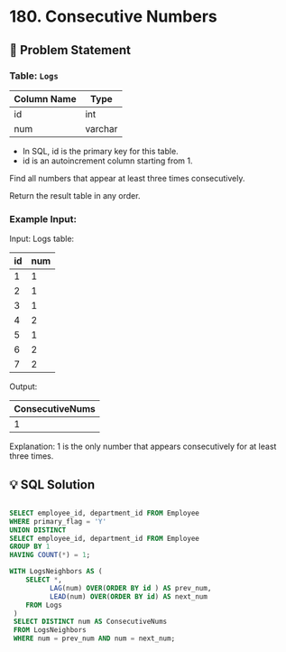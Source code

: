 # 180. Consecutive Numbers

## 📝 Problem Statement

### Table: `Logs`

| Column Name | Type    |
|-------------|---------|
| id          | int     |
| num         | varchar |

 - In SQL, id is the primary key for this table.
 - id is an autoincrement column starting from 1.
 

Find all numbers that appear at least three times consecutively.

Return the result table in any order.
 

### Example Input:

Input: 
Logs table:

| id | num |
|----|-----|
| 1  | 1   |
| 2  | 1   |
| 3  | 1   |
| 4  | 2   |
| 5  | 1   |
| 6  | 2   |
| 7  | 2   |

Output: 

| ConsecutiveNums |
|-----------------|
| 1               |

Explanation: 1 is the only number that appears consecutively for at least three times.
## 💡 SQL Solution

```sql

SELECT employee_id, department_id FROM Employee
WHERE primary_flag = 'Y'
UNION DISTINCT
SELECT employee_id, department_id FROM Employee
GROUP BY 1
HAVING COUNT(*) = 1;

WITH LogsNeighbors AS (
    SELECT *,
          LAG(num) OVER(ORDER BY id ) AS prev_num,
          LEAD(num) OVER(ORDER BY id) AS next_num
    FROM Logs
 )
 SELECT DISTINCT num AS ConsecutiveNums
 FROM LogsNeighbors
 WHERE num = prev_num AND num = next_num; 
